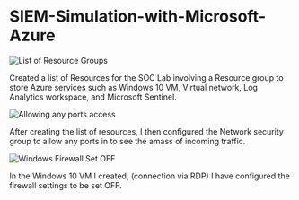 # SIEM-Simulation-with-Microsoft-Azure

![List of Resource Groups](https://github.com/user-attachments/assets/9e3704d4-e7c8-43ca-9538-410b3ba76ed3)

Created a list of Resources for the SOC Lab involving a Resource group to store Azure services such as Windows 10 VM, Virtual network, Log Analytics workspace, and Microsoft Sentinel. 

![Allowing any ports access](https://github.com/user-attachments/assets/74e0e276-9066-4360-8de0-f0163d769c5b) 

After creating the list of resources, I then configured the Network security group to allow any ports in to see the amass of incoming traffic.


![Windows Firewall Set OFF](https://github.com/user-attachments/assets/7704e0c5-1678-404b-bd15-348b0f0b1bc7)

In the Windows 10 VM I created, (connection via RDP) I have configured the firewall settings to be set OFF. 
